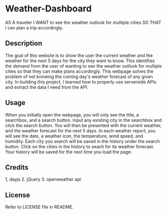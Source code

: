 # Weather-Dashboard
AS A traveler I WANT to see the weather outlook for multiple cities SO THAT I can plan a trip accordingly.

## Description
The goal of this website is to show the user the current weather and the weather for the next 5 days for the city they want to know. This identifies the demand from the user of wanting to see the weather outlook for multiple cities so that they can make plans accordingly. This webpage solves the problem of not knowing the coming day's weather forecast of any given city. In building this project, I learned how to properly use serverside APIs and extract the data I need from the API.

## Usage
When you initially open the webpage, you will only see the title, a searchbox, and a search button. Input any existing city in the searchbox and click the search button. You will then be presented with the current weather, and the weather forecast for the next 5 days. In each weather report, you will see the date, a weather icon, the temperature, wind speed, and humidity. Each city you search will be saved in the history under the search button. Click on the cities in the history to seach for its weather forecast. Your history will be saved for the next time you load the page.

## Credits
1, dayjs
2. jQuery
3. openweather api

## License
Refer to LICENSE file in README.